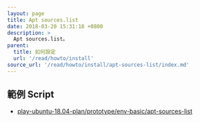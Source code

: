 ```yaml
---
layout: page
title: Apt sources.list
date: 2018-03-20 15:31:18 +0800
description: >
  Apt sources.list。
parent:
  title: 如何設定
  url: '/read/howto/install'
source_url: '/read/howto/install/apt-sources-list/index.md'
---
```



## 範例 Script

*  [play-ubuntu-18.04-plan/prototype/env-basic/apt-sources-list](https://github.com/samwhelp/play-ubuntu-18.04-plan/tree/master/prototype/env-basic/apt-sources-list)
